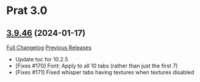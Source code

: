 # Prat 3.0

## [3.9.46](https://github.com/Legacy-of-Sylvanaar/prat-3-0/tree/3.9.46) (2024-01-17)
[Full Changelog](https://github.com/Legacy-of-Sylvanaar/prat-3-0/compare/3.9.45...3.9.46) [Previous Releases](https://github.com/Legacy-of-Sylvanaar/prat-3-0/releases)

- Update toc for 10.2.5  
- [Fixes #170] Font: Apply to all 10 tabs (rather than just the first 7)  
- [Fixes #171] Fixed whisper tabs having textures when textures disabled  
